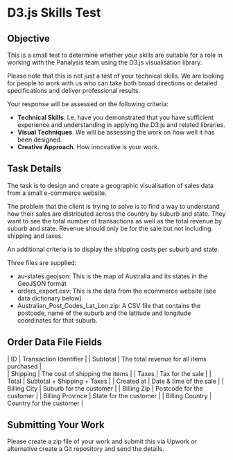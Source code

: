 # D3.js Skills Test
## Objective
This is a small test to determine whether your skills are suitable for a role in working with the Panalysis team using the D3.js visualisation library.

Please note that this is not just a test of your technical skills. We are looking for people to work with us who can take both broad directions or detailed specifications and deliver professional results.

Your response will be assessed on the following criteria:
* __Technical Skills__. I.e. have you demonstrated that you have sufficient experience and understanding in applying the D3.js and related libraries.
* __Visual Techniques__. We will be assessing the work on how well it has been designed. 
* __Creative Approach__. How innovative is your work.

## Task Details
The task is to design and create a geographic visualisation of sales data from a small e-commerce website.

The problem that the client is trying to solve is to find a way to understand how their sales are distributed across the country by suburb and state. They want to see the total number of transactions as well as the total revenue by suburb and state. Revenue should only be for the sale but not including shipping and taxes.

An additional criteria is to display the shipping costs per suburb and state.

Three files are supplied:
* au-states.geojson: This is the map of Australia and its states in the GeoJSON format
* orders_export.csv: This is the data from the ecommerce website (see data dictionary below)
* Australian_Post_Codes_Lat_Lon.zip: A CSV file that contains the postcode, name of the suburb and the latitude and longitude coordinates for that suburb.

## Order Data File Fields
| ID | Transaction Identifier |
| Subtotal | The total revenue for all items purchased |	
| Shipping | The cost of shipping the items |
| Taxes | Tax for the sale |
| Total | Subtotal + Shipping + Taxes |
| Created at | Date & time of the sale |
| Billing City | Suburb for the customer |
| Billing Zip	| Postcode for the customer |
| Billing Province | State for the customer |
| Billing Country | Country for the customer |

## Submitting Your Work
Please create a zip file of your work and submit this via Upwork or alternative create a Git repository and send the details.